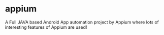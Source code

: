 # appium
A Full JAVA based Android App automation project by Appium where lots of interesting features of Appium are used!
